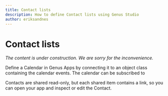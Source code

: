 ```yaml
---
title: Contact lists
description: How to define Contact lists using Genus Studio
author: eriksandnes
---
```

# Contact lists

_The content is under construction. We are sorry for the inconvenience._

Define a Calendar in Genus Apps by connecting it to an object class containing the calendar events. The calendar can be subscribed to 

Contacts are shared read-only, but each shared item contains a link, so you can open your app and inspect or edit the Contact.